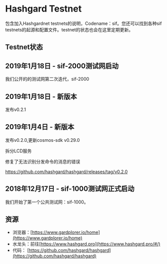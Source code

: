 # Hashgard Testnet
包含加入Hashgardnet testnets的说明，Codename：sif。您还可以找到各种sif testnets的起源和配置文件。testnet的状态也会在这里定期更新。

## Testnet状态

## 2019年1月18日 - sif-2000测试网启动
我们公开的的测试网第二次迭代，sif-2000

## 2019年1月18日 - 新版本 
发布v0.2.1

## 2019年1月4日 - 新版本 
发布v0.2.0,更新cosmos-sdk v0.29.0

拆分LCD服务

修复了无法识别分发命令的消息的错误

https://github.com/hashgard/hashgard/releases/tag/v0.2.0


## 2018年12月17日 - sif-1000测试网正式启动
我们开始了第一个公共测试网：sif-1000。






## 资源
- 浏览器：[https://www.gardplorer.io/home](https://www.gardplorer.io/home)
- 水龙头：前往[https://www.hashgard.pro](https://www.hashgard.pro/#/)
- 代码： [https://github.com/hashgard/hashgard](https://github.com/hashgard/hashgard)
